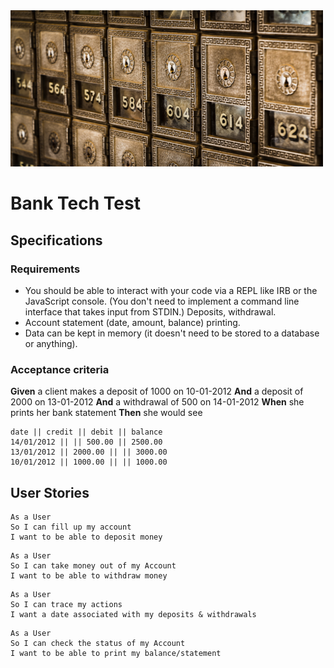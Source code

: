 <img src="./Images/bank_vaults.jpeg" alt="vault" style="width:500px; height:250px"/>

# Bank Tech Test

## Specifications

### Requirements

* You should be able to interact with your code via a REPL like IRB or the JavaScript console. (You don't need to implement a command line interface that takes input from STDIN.)
Deposits, withdrawal.
* Account statement (date, amount, balance) printing.
* Data can be kept in memory (it doesn't need to be stored to a database or anything).

### Acceptance criteria

**Given** a client makes a deposit of 1000 on 10-01-2012
**And** a deposit of 2000 on 13-01-2012
**And** a withdrawal of 500 on 14-01-2012
**When** she prints her bank statement
**Then** she would see

```
date || credit || debit || balance
14/01/2012 || || 500.00 || 2500.00
13/01/2012 || 2000.00 || || 3000.00
10/01/2012 || 1000.00 || || 1000.00
```

## User Stories

```
As a User
So I can fill up my account
I want to be able to deposit money
```
```
As a User
So I can take money out of my Account
I want to be able to withdraw money
```
```
As a User
So I can trace my actions
I want a date associated with my deposits & withdrawals
```
```
As a User
So I can check the status of my Account
I want to be able to print my balance/statement
```

